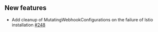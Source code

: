 ## New features

- Add cleanup of MutatingWebhookConfigurations on the failure of Istio installation [#248](https://github.com/kyma-project/istio/pull/248)
